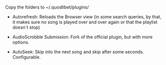Copy the folders to ~/.quodlibet/plugins/

* Autorefresh: Reloads the Browser view (in some search queries, by that, it makes sure no song is played over and over again or that the playlist doesn`t stop)

* AudioScrobble Submission: Fork of the official plugin, but with more options.

* AutoSeek: Skip into the next song and skip after some seconds. Configurable.
